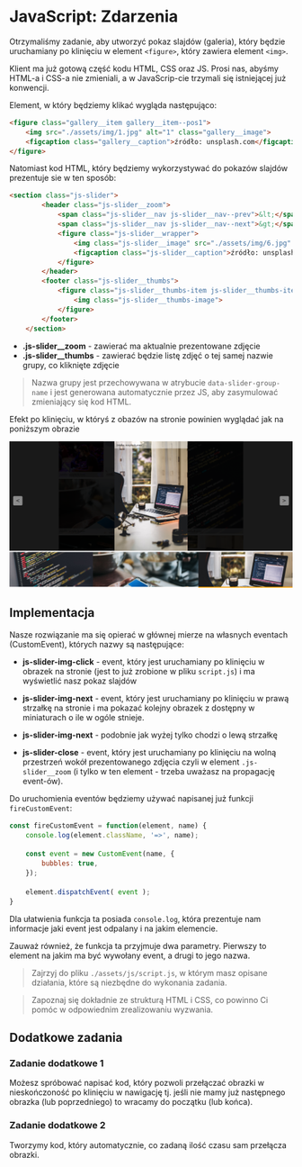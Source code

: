 # JavaScript: Zdarzenia

Otrzymaliśmy zadanie, aby utworzyć pokaz slajdów (galeria), który będzie uruchamiany po klinięciu w element `<figure>`, który zawiera element `<img>`. 

Klient ma już gotową część kodu HTML, CSS oraz JS.
Prosi nas, abyśmy HTML-a i CSS-a nie zmieniali, a w JavaScrip-cie trzymali się istniejącej już konwencji.

Element, w który będziemy klikać wygląda następująco:

```html
<figure class="gallery__item gallery__item--pos1">
    <img src="./assets/img/1.jpg" alt="1" class="gallery__image">
    <figcaption class="gallery__caption">źródło: unsplash.com</figcaption>
</figure>
```

Natomiast kod HTML, który będziemy wykorzystywać do pokazów slajdów prezentuje sie w ten sposób:

```html
<section class="js-slider">
        <header class="js-slider__zoom">
            <span class="js-slider__nav js-slider__nav--prev">&lt;</span>
            <span class="js-slider__nav js-slider__nav--next">&gt;</span>
            <figure class="js-slider__wrapper">
                <img class="js-slider__image" src="./assets/img/6.jpg" alt="1">
                <figcaption class="js-slider__caption">źródło: unsplash.com</figcaption>
            </figure>
        </header>
        <footer class="js-slider__thumbs">
            <figure class="js-slider__thumbs-item js-slider__thumbs-item--prototype">
                <img class="js-slider__thumbs-image">
            </figure>
        </footer>
    </section>
```

* **.js-slider__zoom** - zawierać ma aktualnie prezentowane zdjęcie
* **.js-slider__thumbs** - zawierać będzie listę zdjęć o tej samej nazwie grupy, co kliknięte zdjęcie

> Nazwa grupy jest przechowywana w atrybucie `data-slider-group-name` i jest generowana automatycznie przez JS, aby zasymulować zmieniający się kod HTML. 

Efekt po klinięciu, w któryś z obazów na stronie powinien wyglądać jak na poniższym obrazie

![](./assets/img/img1.png)

## Implementacja

Nasze rozwiązanie ma się opierać w głównej mierze na własnych eventach (CustomEvent), których nazwy są następujące:

* **js-slider-img-click** - event, który jest uruchamiany po klinięciu w obrazek na stronie (jest to już zrobione w pliku `script.js`) i ma wyświetlić nasz pokaz slajdów

* **js-slider-img-next** - event, który jest uruchamiany po klinięciu w prawą strzałkę na stronie i ma pokazać kolejny obrazek z dostępny w miniaturach o ile w ogóle stnieje.

* **js-slider-img-next** - podobnie jak wyżej tylko chodzi o lewą strzałkę

* **js-slider-close** - event, który jest uruchamiany po klinięciu na wolną przestrzeń wokół prezentowanego zdjęcia czyli w element `.js-slider__zoom` (i tylko w ten element - trzeba uważasz na propagację event-ów).

Do uruchomienia eventów będziemy używać napisanej już funkcji `fireCustomEvent`:

```javascript
const fireCustomEvent = function(element, name) {
    console.log(element.className, '=>', name);

    const event = new CustomEvent(name, {
        bubbles: true,
    });

    element.dispatchEvent( event );
}
```

Dla ułatwienia funkcja ta posiada `console.log`, która prezentuje nam informacje jaki event jest odpalany i na jakim elemencie.

Zauważ również, że funkcja ta przyjmuje dwa parametry. Pierwszy to element na jakim ma być wywołany event, a drugi to jego nazwa.

> Zajrzyj do pliku `./assets/js/script.js`, w którym masz opisane działania, które są niezbędne do wykonania zadania.

> Zapoznaj się dokładnie ze strukturą HTML i CSS, co powinno Ci pomóc w odpowiednim zrealizowaniu wyzwania.

## Dodatkowe zadania

### Zadanie dodatkowe 1

Możesz spróbować napisać kod, który pozwoli przełączać obrazki w nieskończoność po klinięciu w nawigację tj. jeśli nie mamy już następnego obrazka (lub poprzedniego) to wracamy do początku (lub końca).

### Zadanie dodatkowe 2

Tworzymy kod, który automatycznie, co zadaną ilość czasu sam przełącza obrazki.